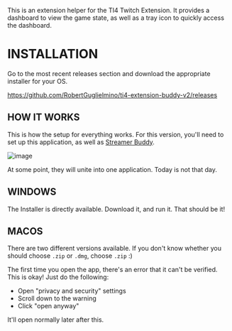 This is an extension helper for the TI4 Twitch Extension. It provides a dashboard to view the game state, as well as a tray icon to quickly access the dashboard.

# INSTALLATION

Go to the most recent releases section and download the appropriate installer for your OS. 

https://github.com/RobertGuglielmino/ti4-extension-buddy-v2/releases


## HOW IT WORKS

This is how the setup for everything works. For this version, you'll need to set up this application, as well as [Streamer Buddy](https://github.com/TI4-Online/TI4-Streamer-Buddy/tree/main).

![image](https://github.com/user-attachments/assets/31d4fcf9-1554-4390-a487-9df12e9a089e)

At some point, they will unite into one application. Today is not that day.

## WINDOWS

The Installer is directly available. Download it, and run it. That should be it!

## MACOS

There are two different versions available. If you don't know whether you should choose `.zip` or `.dmg`, choose `.zip` :)

The first time you open the app, there's an error that it can't be verified. This is okay! Just do the following:
- Open "privacy and security" settings
- Scroll down to the warning
- Click "open anyway"

It'll open normally later after this.
